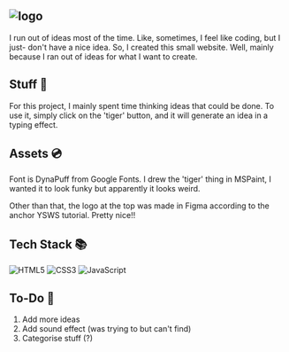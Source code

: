 ![logo](https://i.imgur.com/xMzCDVP.png)
---
I run out of ideas most of the time. Like, sometimes, I feel like coding, but I just- don't have a nice idea. So, I created this small website. Well, mainly because I ran out of ideas for what I want to create.

## Stuff 💖
For this project, I mainly spent time thinking ideas that could be done. To use it, simply click on the 'tiger' button, and it will generate an idea in a typing effect.

## Assets 💿
Font is DynaPuff from Google Fonts. I drew the 'tiger' thing in MSPaint, I wanted it to look funky but apparently it looks weird.

Other than that, the logo at the top was made in Figma according to the anchor YSWS tutorial. Pretty nice!!

## Tech Stack 📚
![HTML5](https://img.shields.io/badge/HTML5-E34F26?style=for-the-badge&logo=html5&logoColor=white)
![CSS3](https://img.shields.io/badge/CSS3-1572B6?style=for-the-badge&logo=css3&logoColor=white)
![JavaScript](https://img.shields.io/badge/JavaScript-F7DF1E?style=for-the-badge&logo=javascript&logoColor=black)

## To-Do 📑
1. Add more ideas
2. Add sound effect (was trying to but can't find)
3. Categorise stuff (?)